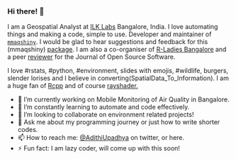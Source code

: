 ### Hi there! 👋

I am a Geospatial Analyst at [ILK Labs](https://www.ilklabs.com/) Bangalore, India. I love automating things and making a code, simple to use. Developer and maintainer of [`mmaqshiny`](https://cran.rstudio.com/web/packages/mmaqshiny/index.html). I would be glad to hear suggestions and feedback for this (mmaqshiny) [package](https://joss.theoj.org/papers/10.21105/joss.02250). I am also a co-organiser of [R-Ladies Bangalore](https://twitter.com/RLadiesBLR) and a peer [reviewer](https://joss.theoj.org/papers/reviewed_by/@adithirgis) for the Journal of Open Source Software.

I love #rstats, #python, #environment, slides with emojis, #wildlife, burgers, slender lorises and I believe in converting(SpatialData_To_Information). I am a huge fan of [Rcpp](https://cran.r-project.org/web/packages/Rcpp/index.html) and of course [rayshader.](https://cran.r-project.org/web/packages/rayshader/index.html)

- 🔭 I’m currently working on Mobile Monitoring of Air Quality in Bangalore.
- 🌱 I’m constantly learning to automate and code effectively. 
- 👯 I’m looking to collaborate on environment related projects!
- 💬 Ask me about my programming journey or just how to write shorter codes.
- 📫 How to reach me: [@AdithiUpadhya](https://twitter.com/AdithiUpadhya) on twitter, or here. 
- ⚡ Fun fact: I am lazy coder, will come up with this soon!

